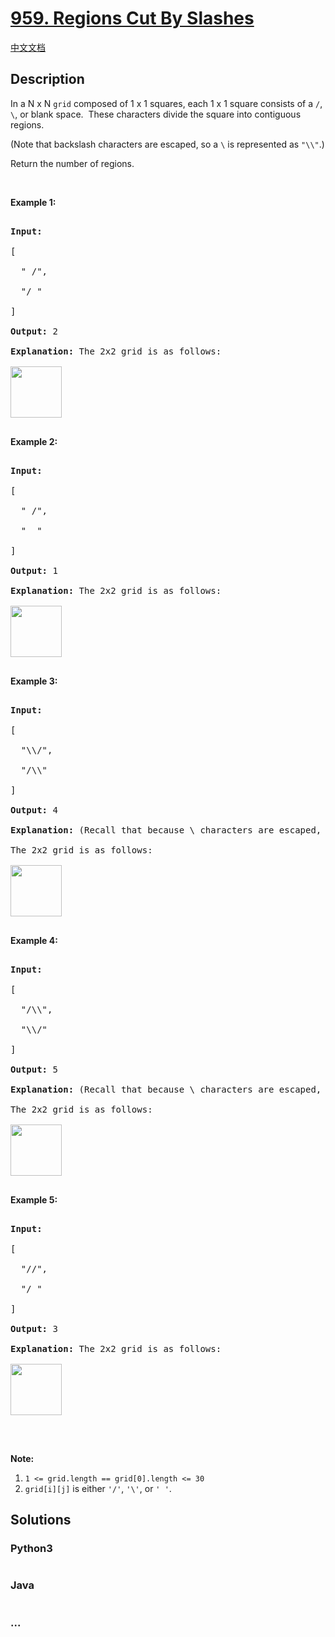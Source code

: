 # [959. Regions Cut By Slashes](https://leetcode.com/problems/regions-cut-by-slashes)

[中文文档](/solution/0900-0999/0959.Regions%20Cut%20By%20Slashes/README.md)

## Description

<p>In a N x N&nbsp;<code>grid</code> composed of 1 x 1 squares, each 1 x 1 square consists of a <code>/</code>, <code>\</code>, or blank space.&nbsp; These characters divide the square into contiguous regions.</p>



<p>(Note that backslash characters are escaped, so a <code>\</code>&nbsp;is represented as <code>&quot;\\&quot;</code>.)</p>



<p>Return the number of regions.</p>



<p>&nbsp;</p>



<div>

<div>

<div>

<div>

<div>

<ol>

</ol>

</div>

</div>

</div>

</div>

</div>



<div>

<p><strong>Example 1:</strong></p>



<pre>

<strong>Input:

</strong><span id="example-input-1-1">[

&nbsp; &quot; /&quot;,

&nbsp; &quot;/ &quot;

]</span>

<strong>Output: </strong><span id="example-output-1">2</span>

<strong>Explanation: </strong>The 2x2 grid is as follows:

<img alt="" src="https://cdn.jsdelivr.net/gh/doocs/leetcode@main/solution/0900-0999/0959.Regions%20Cut%20By%20Slashes/images/1.png" style="width: 82px; height: 82px;" />

</pre>



<div>

<p><strong>Example 2:</strong></p>



<pre>

<strong>Input:

</strong><span id="example-input-2-1">[

&nbsp; &quot; /&quot;,

&nbsp; &quot;  &quot;

]</span>

<strong>Output: </strong><span id="example-output-2">1</span>

<strong>Explanation: </strong>The 2x2 grid is as follows:

<img alt="" src="https://cdn.jsdelivr.net/gh/doocs/leetcode@main/solution/0900-0999/0959.Regions%20Cut%20By%20Slashes/images/2.png" style="width: 82px; height: 82px;" />

</pre>



<div>

<p><strong>Example 3:</strong></p>



<pre>

<strong>Input:

</strong><span id="example-input-3-1">[

&nbsp; &quot;\\/&quot;,

&nbsp; &quot;/\\&quot;

]</span>

<strong>Output: </strong><span id="example-output-3">4</span>

<strong>Explanation: </strong>(Recall that because \ characters are escaped, &quot;\\/&quot; refers to \/, and &quot;/\\&quot; refers to /\.)

The 2x2 grid is as follows:

<img alt="" src="https://cdn.jsdelivr.net/gh/doocs/leetcode@main/solution/0900-0999/0959.Regions%20Cut%20By%20Slashes/images/3.png" style="width: 82px; height: 82px;" />

</pre>



<div>

<p><strong>Example 4:</strong></p>



<pre>

<strong>Input:

</strong><span id="example-input-4-1">[

&nbsp; &quot;/\\&quot;,

&nbsp; &quot;\\/&quot;

]</span>

<strong>Output: </strong><span id="example-output-4">5</span>

<strong>Explanation: </strong>(Recall that because \ characters are escaped, &quot;/\\&quot; refers to /\, and &quot;\\/&quot; refers to \/.)

The 2x2 grid is as follows:

<img alt="" src="https://cdn.jsdelivr.net/gh/doocs/leetcode@main/solution/0900-0999/0959.Regions%20Cut%20By%20Slashes/images/4.png" style="width: 82px; height: 82px;" />

</pre>



<div>

<p><strong>Example 5:</strong></p>



<pre>

<strong>Input:

</strong><span id="example-input-5-1">[

&nbsp; &quot;//&quot;,

&nbsp; &quot;/ &quot;

]</span>

<strong>Output: </strong><span id="example-output-5">3</span>

<strong>Explanation: </strong>The 2x2 grid is as follows:

<img alt="" src="https://cdn.jsdelivr.net/gh/doocs/leetcode@main/solution/0900-0999/0959.Regions%20Cut%20By%20Slashes/images/5.png" style="width: 82px; height: 82px;" />

</pre>



<p>&nbsp;</p>



<p><strong>Note:</strong></p>



<ol>
	<li><code>1 &lt;= grid.length == grid[0].length &lt;= 30</code></li>
	<li><code>grid[i][j]</code> is either <code>&#39;/&#39;</code>, <code>&#39;\&#39;</code>, or <code>&#39; &#39;</code>.</li>
</ol>

</div>

</div>

</div>

</div>

</div>

## Solutions

<!-- tabs:start -->

### **Python3**

```python

```

### **Java**

```java

```

### **...**

```

```

<!-- tabs:end -->
